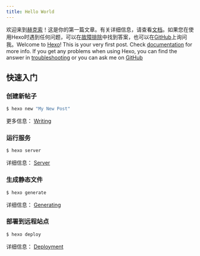 ```yaml
---
title: Hello World
---
```

欢迎来到[赫克索](https://hexo.io/)！这是你的第一篇文章。有关详细信息，请查看[文档](https://hexo.io/docs/)。如果您在使用Hexo时遇到任何问题，可以在[故障排除](https://hexo.io/docs/troubleshooting.html)中找到答案，也可以在[GitHub](https://github.com/hexojs/hexo/issues)上询问我。Welcome to [Hexo](https://hexo.io/)! This is your very first post. Check [documentation](https://hexo.io/docs/) for more info. If you get any problems when using Hexo, you can find the answer in [troubleshooting](https://hexo.io/docs/troubleshooting.html) or you can ask me on [GitHub](https://github.com/hexojs/hexo/issues)

## 快速入门

### 创建新帖子

```bash
$ hexo new "My New Post"
```

更多信息： [Writing](https://hexo.io/docs/writing.html)

### 运行服务

```bash
$ hexo server
```

详细信息： [Server](https://hexo.io/docs/server.html)

### 生成静态文件

```bash
$ hexo generate
```

详细信息： [Generating](https://hexo.io/docs/generating.html)

### 部署到远程站点

```bash
$ hexo deploy
```

详细信息： [Deployment](https://hexo.io/docs/deployment.html)
